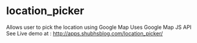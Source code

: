 # location_picker
Allows user to pick the location using Google Map
Uses Google Map JS API
See Live demo at : http://apps.shubhsblog.com/location_picker/
